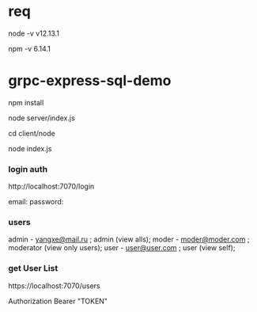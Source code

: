 # req 
node -v
v12.13.1

npm -v
6.14.1

# grpc-express-sql-demo
npm install

node server/index.js

cd client/node

node index.js

### login auth 

http://localhost:7070/login

email: 
password:

### users

admin - yangxe@mail.ru ; admin (view alls);
moder - moder@moder.com ; moderator (view only users);
user  - user@user.com ; user (view self);

### get User List

https://localhost:7070/users

Authorization Bearer "TOKEN"


